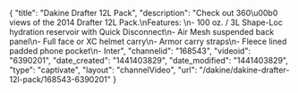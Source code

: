 {
    "title": "Dakine Drafter 12L Pack",
    "description": "Check out 360\u00b0 views of the 2014 Drafter 12L Pack.\nFeatures: \n- 100 oz. \/ 3L Shape-Loc hydration reservoir with Quick Disconnect\n- Air Mesh suspended back panel\n- Full face or XC helmet carry\n- Armor carry straps\n- Fleece lined padded phone pocket\n- Inter",
    "channelid": "168543",
    "videoid": "6390201",
    "date_created": "1441403829",
    "date_modified": "1441403829",
    "type": "captivate",
    "layout": "channelVideo",
    "url": "\/dakine\/dakine-drafter-12l-pack\/168543-6390201"
}